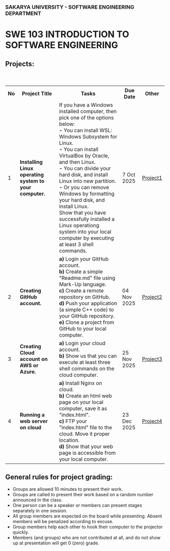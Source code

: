### SAKARYA UNIVERSITY - SOFTWARE ENGINEERING DEPARTMENT
# SWE 103 INTRODUCTION TO SOFTWARE ENGINEERING

## Projects:

<table>
  <header>
    <th>No</th>
    <th>Project Title</th>
    <th>Tasks</th>
    <th>Due Date</th>
    <th>Other</th>
  </header>
  <body>
    <tr>
      <td>1</td>
      <td><b>Installing Linux operating system to your computer.</b></td>
      <td> 
        If you have a Windows installed computer, then pick one of the options below: <br> 
        <b>-</b> You can install WSL: Windows Subsystem for Linux. <br> 
        <b>-</b> You can install VirtualBox by Oracle, and then Linux. <br>
        <b>-</b> You can divide your hard disk, and install Linux into new partition.<br>
        <b>-</b> Or you can remove Windows by formatting your hard disk, and install Linux.<br>
        Show that you have successfully installed a Linux operationg system into your local computer by executing at least 3 shell commands. 
      </td>
      <td>7 Oct 2025</td>
      <td><a href="pro1.pdf">Project1</a></td>
    </tr>
    <tr>
      <td>2</td>
      <td><b>Creating GitHub account.</b></td>
      <td>
        <b>a)</b> Login your GitHub account.<br> 
        <b>b)</b> Create a simple "Readme.md" file using Mark-Up language.<br> 
        <b>c)</b> Create a remote repository on GitHub.<br>
        <b>d)</b> Push your application (a simple C++ code) to your GitHub repository.<br>
        <b>e)</b> Clone a project from GitHub to your local computer.<br>
      </td>
      <td>04 Nov 2025<br></td>
      <td><a href="pro2.pdf">Project2</a></td>
    </tr>
    <tr>
      <td>3</td>
      <td><b>Creating Cloud account on AWS or Azure.</b></td>
      <td>
        <b>a)</b> Login your cloud account.<br>
        <b>b)</b> Show us that you can execute at least three shell commands on the cloud computer. <br>
      </td>
      <td>25 Nov 2025<br></td>
      <td><a href="pro3.pdf">Project3</a></td>
    </tr>
     <tr>
      <td>4</td>
      <td><b>Running a web server on cloud</b></td>
      <td>
        <b>a)</b> Install Nginx on cloud.<br>
        <b>b)</b> Create an html web page on your local computer, save it as "index.html". <br>      
        <b>c)</b> FTP your "index.html" file to the cloud. Move it proper location. <br>
        <b>d)</b> Show that your web page is accessible from your local computer.<br>
      </td>
      <td>23 Dec 2025<br></td>
      <td><a href="pro4.pdf">Project4</a></td>
    </tr>
  </body>
</table>


## General rules for project grading:
* Groups are allowed 10 minutes to present their work.
* Groups are called to present their work based on a random number announced in the class. 
* One person can be a speaker or members can present stages separately in one session.
* All group members are expected on the board while presenting. Absent members will be penalized according to excuse.
* Group members help each other to hook their computer to the projector quickly.
* Members (and groups) who are not contributed at all, and do not show up at presentation will get 0 (zero) grade.

